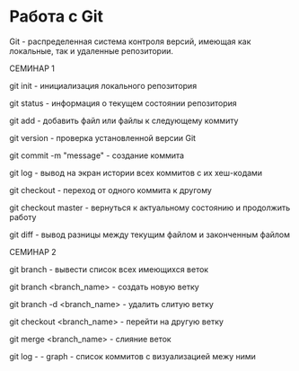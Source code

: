 # Работа с Git

Git - распределенная система контроля версий, имеющая как локальные, так и удаленные репозитории.

СЕМИНАР 1

git init - инициализация локального репозитория

git status - информация о текущем состоянии репозитория

git add - добавить файл или файлы к следующему коммиту

git version - проверка установленной версии Git

git commit -m "message" - создание коммита

git log - вывод на экран истории всех коммитов с их хеш-кодами

git checkout - переход от одного коммита к другому

git checkout master - вернуться к актуальному состоянию и продолжить работу

git diff - вывод разницы между текущим файлом и законченным файлом

СЕМИНАР 2

git branch - вывести список всех имеющихся веток

git branch <branch_name> - создать новую ветку
 
git branch -d <branch_name> - удалить слитую ветку

git checkout <branch_name> - перейти на другую ветку

git merge <branch_name> - слияние веток

git log - - graph - список коммитов с визуализацией межу ними

